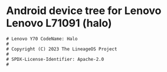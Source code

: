 # Android device tree for Lenovo Lenovo L71091 (halo)

```
# Lenovo Y70 CodeName: Halo
#
# Copyright (C) 2023 The LineageOS Project
#
# SPDX-License-Identifier: Apache-2.0
#
```
